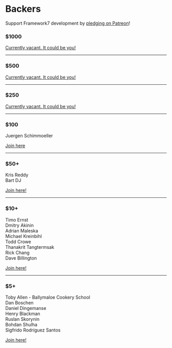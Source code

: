 # Backers

Support Framework7 development by [pledging on Patreon](https://www.patreon.com/vladimirkharlampidi)!

### $1000

[Currently vacant. It could be you!](https://www.patreon.com/bePatron?patAmt=1000.0&exp=1&u=4109762&rid=830901)

---

### $500

[Currently vacant. It could be you!](https://www.patreon.com/bePatron?patAmt=500.0&exp=1&u=4109762&rid=830876)

---

### $250

[Currently vacant. It could be you!](https://www.patreon.com/bePatron?patAmt=250.0&exp=1&u=4109762&rid=830877)

---

### $100

Juergen Schimmoeller

[Join here](https://www.patreon.com/bePatron?patAmt=100.0&exp=1&u=4109762&rid=830841)

---

### $50+

Kris Reddy<br>
Bart DJ

[Join here!](https://www.patreon.com/bePatron?exp=1&rid=830842&u=4109762&patAmt=50.0)

---

### $10+

Timo Ernst<br>
Dmitry Akinin<br>
Adrian Maleska<br>
Michael Kreinbihl<br>
Todd Crowe<br>
Thanakrit Tangtermsak<br>
Rick Chang<br>
Dave Billington

[Join here!](https://www.patreon.com/bePatron?exp=1&rid=830839&u=4109762&patAmt=10.0)

---

### $5+

Toby Allen - Ballymaloe Cookery School<br>
Dan Boschen<br>
Daniel Dingemanse<br>
Henry Blackman<br>
Ruslan Skorynin<br>
Bohdan Shulha<br>
Sigfrido Rodríguez Santos

[Join here!](https://www.patreon.com/bePatron?exp=1&rid=845389&u=4109762&patAmt=5.0)
